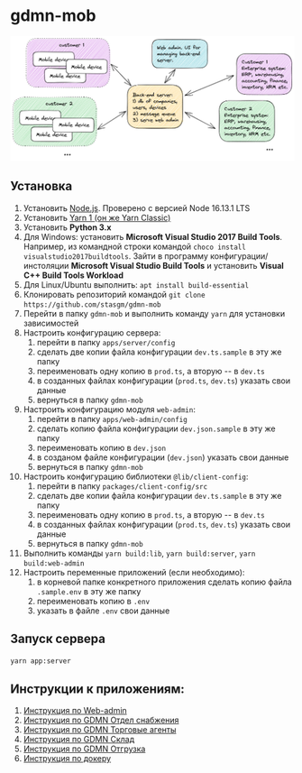 # gdmn-mob

![Схема платформы](docs\gdmn-mobile\img\platform_scheme_small.png "Схема платформы")

## Установка

1. Установить [Node.js](https://nodejs.org/en/download/). Проверено с версией Node 16.13.1 LTS
2. Установить [Yarn 1 (он же Yarn Classic)](https://classic.yarnpkg.com/lang/en/)
3. Установить **Python 3.x**
4. Для Windows: установить **Microsoft Visual Studio 2017 Build Tools**. Например, из командной строки командой `choco install visualstudio2017buildtools`. Зайти в программу конфигурации/инстоляции **Microsoft Visual Studio Build Tools** и установить **Visual C++ Build Tools Workload**
5. Для Linux/Ubuntu выполнить: `apt install build-essential`
6. Клонировать репозиторий командой `git clone https://github.com/stasgm/gdmn-mob`
7. Перейти в папку `gdmn-mob` и выполнить команду `yarn` для установки зависимостей
8. Настроить конфигурацию сервера:
   1. перейти в папку `apps/server/config`
   2. сделать две копии файла конфигурации `dev.ts.sample` в эту же папку
   3. переименовать одну копию в `prod.ts`, а вторую -- в `dev.ts`
   4. в созданных файлах конфигурации (`prod.ts`, `dev.ts`) указать cвои данные
   5. вернуться в папку `gdmn-mob`
9. Настроить конфигурацию модуля `web-admin`:
    1. перейти в папку `apps/web-admin/config`
    2. сделать копию файла конфигурации `dev.json.sample` в эту же папку
    3. переименовать копию в `dev.json`
    4. в созданом файле конфигурации (`dev.json`) указать cвои данные
    5. вернуться  в папку `gdmn-mob`
10. Настроить конфигурацию библиотеки `@lib/client-config`:
    1. перейти в папку `packages/client-config/src`
    2. сделать две копии файла конфигурации `dev.ts.sample` в эту же папку
    3. переименовать одну копию в `prod.ts`, а вторую -- в `dev.ts`
    4. в созданных файлах конфигурации (`prod.ts`, `dev.ts`) указать cвои данные
    5. вернуться в папку `gdmn-mob`
11. Выполнить команды `yarn build:lib`, `yarn build:server`, `yarn build:web-admin`
12. Настроить переменные приложений (если необходимо):
    1. в корневой папке конкретного приложения сделать копию файла `.sample.env` в эту же папку
    2. переименовать копию в `.env`
    3. указать в файле `.env` свои данные
<!-- 9. Настроить конфигурацию модуля `app-trade-agents`:
   1. сделать две копии файла конфигурации (`apps/app-trade-agents/src/config/dev.ts.sample`) в эту же папку
   2. переименовать одну копию в `prod.ts`, а вторую -- в `dev.ts`
   3. в созданных файлах конфигурации (`prod.ts`, `dev.ts`) указать cвои данные
10. Настроить конфигурацию модуля `back-trade-agents`:
    1. сделать две копии файла конфигурации (`apps/back-trade-agents/src/config/environments/dev.ts.sample`) в эту же папку
    2. переименовать одну копию в `prod.ts`, а вторую -- в `dev.ts`
    3. в созданных файлах конфигурации (`prod.ts`, `dev.ts`) указать cвои данные -->
## Запуск сервера

   ```bash
   yarn app:server
   ```
## Инструкции к приложениям:

1. [Инструкция по Web-admin](https://github.com/stasgm/gdmn-mob/blob/dev/docs/web-admin/docs/README.md)
2. [Инструкция по GDMN Отдел снабжения](https://github.com/stasgm/gdmn-mob/blob/dev/docs/gdmn-appl-request/docs/README.md)
3. [Инструкция по GDMN Торговые агенты](https://github.com/stasgm/gdmn-mob/blob/dev/docs/gdmn-app-trade-agents/docs/README.md)
4. [Инструкция по GDMN Склад](https://github.com/stasgm/gdmn-mob/blob/dev/docs/gdmn-gd-movement/docs/README.md)
5. [Инструкция по GDMN Отгрузка](https://github.com/stasgm/gdmn-mob/blob/dev/docs/gdmn-fp-movement/docs/README.md)
6. [Инструкция по докеру](https://github.com/stasgm/gdmn-mob/blob/dev/docs/gdmn-gd-movement/docs/docker/README.md)
